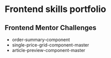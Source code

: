 # Frontend skills portfolio
## Frontend Mentor Challenges
- order-summary-component
- single-price-grid-component-master
- article-preview-component-master

